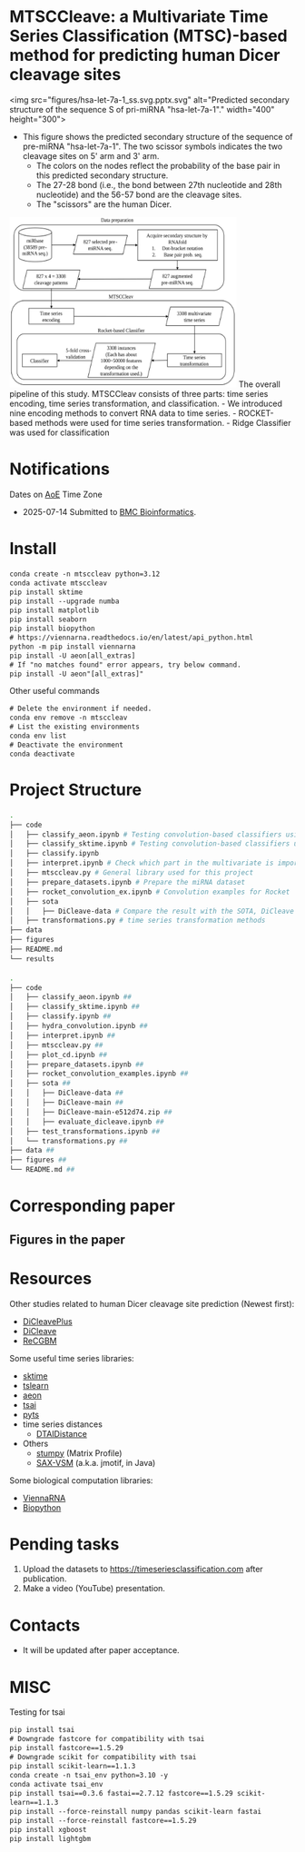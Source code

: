 # MTSCCleave: a Multivariate Time Series Classification (MTSC)-based method for predicting human Dicer cleavage sites
<!-- https://stackoverflow.com/questions/39777166/display-pdf-image-in-markdown -->
<!-- for d in *.pdf ; do inkscape --without-gui --file=$d --export-plain-svg=${d%.*}.svg ; done -->
<!-- ![Predicted secondary structure of the sequence S of pri-miRNA “hsa-let-7a-1".](figures/hsa-let-7a-1_ss.svg.pptx.svg) -->
<img src="figures/hsa-let-7a-1_ss.svg.pptx.svg" alt="Predicted secondary structure of the sequence S of pri-miRNA "hsa-let-7a-1"." width="400" height="300">
- This figure shows the predicted secondary structure of the sequence of pre-miRNA "hsa-let-7a-1". The two scissor symbols indicates the two cleavage sites on 5' arm and 3' arm.
    - The colors on the nodes reflect the probability of the base pair in this predicted secondary structure.
    - The 27-28 bond (i.e., the bond between 27th nucleotide and 28th nucleotide) and the 56-57 bond are the cleavage sites.
    - The "scissors" are the human Dicer.

<!-- ![The overall pipeline of this study.](figures/pipeline.pptx.svg) -->
<img src="figures/pipeline.pptx.svg" alt="The overall pipeline of this study." width="400" height="300">
The overall pipeline of this study.
MTSCCleav consists of three parts: time series encoding, time series transformation, and classification. 
- We introduced nine encoding methods to convert RNA data to time series.
- ROCKET-based methods were used for time series transformation. 
- Ridge Classifier was used for classification

# Notifications
Dates on [AoE](https://www.timeanddate.com/time/zones/aoe) Time Zone
- 2025-07-14 Submitted to [BMC Bioinformatics](https://bmcbioinformatics.biomedcentral.com/).

# Install
```
conda create -n mtsccleav python=3.12
conda activate mtsccleav
pip install sktime
pip install --upgrade numba
pip install matplotlib
pip install seaborn
pip install biopython
# https://viennarna.readthedocs.io/en/latest/api_python.html
python -m pip install viennarna
pip install -U aeon[all_extras]
# If "no matches found" error appears, try below command.
pip install -U aeon"[all_extras]"
```
Other useful commands
```
# Delete the environment if needed.
conda env remove -n mtsccleav
# List the existing environments
conda env list
# Deactivate the environment
conda deactivate
```
# Project Structure
```bash
.
├── code
│   ├── classify_aeon.ipynb # Testing convolution-based classifiers using aeon library
│   ├── classify_sktime.ipynb # Testing convolution-based classifiers using sktime library
│   ├── classify.ipynb
│   ├── interpret.ipynb # Check which part in the multivariate is important for classification
│   ├── mtsccleav.py # General library used for this project
│   ├── prepare_datasets.ipynb # Prepare the miRNA dataset
│   ├── rocket_convolution_ex.ipynb # Convolution examples for Rocket
│   ├── sota
│   │   ├── DiCleave-data # Compare the result with the SOTA, DiCleave
│   ├── transformations.py # time series transformation methods
├── data
├── figures
├── README.md
└── results

.
├── code
│   ├── classify_aeon.ipynb ##
│   ├── classify_sktime.ipynb ##
│   ├── classify.ipynb ##
│   ├── hydra_convolution.ipynb ##
│   ├── interpret.ipynb ##
│   ├── mtsccleav.py ##
│   ├── plot_cd.ipynb ##
│   ├── prepare_datasets.ipynb ##
│   ├── rocket_convolution_examples.ipynb ##
│   ├── sota ##
│   │   ├── DiCleave-data ##
│   │   ├── DiCleave-main ##
│   │   ├── DiCleave-main-e512d74.zip ##
│   │   ├── evaluate_dicleave.ipynb ##
│   ├── test_transformations.ipynb ##
│   └── transformations.py ##
├── data ##
├── figures ##
└── README.md ##
```
# Corresponding paper
## Figures in the paper
# Resources
Other studies related to human Dicer cleavage site prediction (Newest first):
- [DiCleavePlus](https://github.com/MGuard0303/DiCleavePlus)
- [DiCleave](https://github.com/MGuard0303/DiCleave)
- [ReCGBM](https://github.com/ryuu90/ReCGBM)

Some useful time series libraries:
- [sktime](https://www.sktime.net/en/stable/)
- [tslearn](https://tslearn.readthedocs.io/en/stable/)
- [aeon](https://www.aeon-toolkit.org/en/stable/index.html)
- [tsai](https://timeseriesai.github.io/tsai/)
- [pyts](https://pyts.readthedocs.io/en/stable/index.html)
- time series distances
    - [DTAIDistance](https://dtaidistance.readthedocs.io/en/latest/)
- Others
    - [stumpy](https://stumpy.readthedocs.io/en/latest/) (Matrix Profile)
    - [SAX-VSM](https://jmotif.github.io/sax-vsm_site/) (a.k.a. jmotif, in Java)
    
Some biological computation libraries:
- [ViennaRNA](https://viennarna.readthedocs.io/en/latest/index.html)
- [Biopython](https://biopython.org/)

# Pending tasks
1. Upload the datasets to https://timeseriesclassification.com after publication.
1. Make a video (YouTube) presentation.

# Contacts
- It will be updated after paper acceptance.

# MISC
Testing for tsai
```
pip install tsai
# Downgrade fastcore for compatibility with tsai 
pip install fastcore==1.5.29
# Downgrade scikit for compatibility with tsai 
pip install scikit-learn==1.1.3
conda create -n tsai_env python=3.10 -y
conda activate tsai_env
pip install tsai==0.3.6 fastai==2.7.12 fastcore==1.5.29 scikit-learn==1.1.3
pip install --force-reinstall numpy pandas scikit-learn fastai
pip install --force-reinstall fastcore==1.5.29
pip install xgboost
pip install lightgbm
```